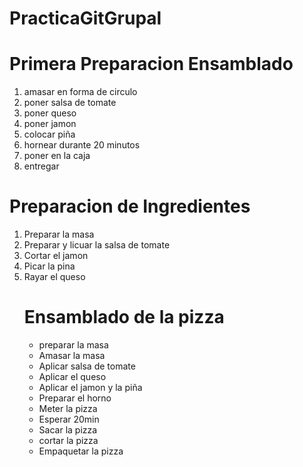 # PracticaGitGrupal
<h1>Primera Preparacion Ensamblado</h1>
<ol>
  <li>amasar en forma de circulo</li>
  <li>poner salsa de tomate</li>
  <li>poner queso</li>
  <li>poner jamon</li>
  <li>colocar piña</li>
  <li>hornear durante 20 minutos</li>
  <li>poner en la caja</li>
  <li>entregar</li>
</ol>

<h1>Preparacion de Ingredientes</h1>
<ol>
  <li>Preparar la masa</li>
  <li>Preparar y licuar la salsa de tomate</li>
  <li>Cortar el jamon</li>
  <li>Picar la pina</li>
  <li>Rayar el queso</li>

<h1>Ensamblado de la pizza</h1>
<ul>
    <li>preparar la masa</li>
    <li>Amasar la masa</li>
    <li>Aplicar salsa de tomate</li>
    <li>Aplicar el queso</li>
    <li>Aplicar el jamon y la piña</li>
    <li>Preparar el horno</li>
    <li>Meter la pizza</li>
    <li>Esperar 20min</li>
    <li>Sacar la pizza</li>
    <li>cortar la pizza</li>
    <li>Empaquetar la pizza</li>
</ul>

